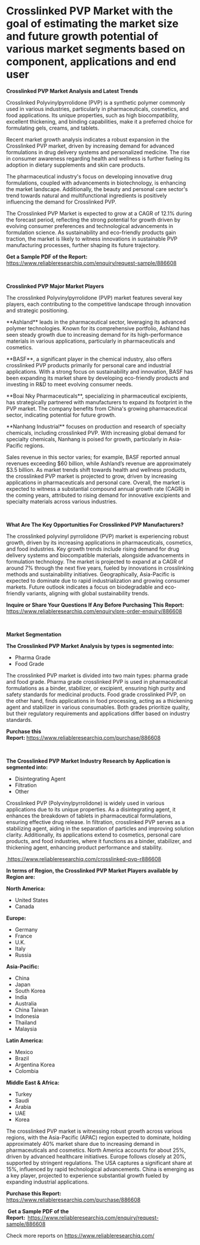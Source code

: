 <p><h1>Crosslinked PVP Market with the goal of estimating the market size and future growth potential of various market segments based on component, applications and end user</h1></p><p><strong>Crosslinked PVP Market Analysis and Latest Trends</strong></p>
<p><p>Crosslinked Polyvinylpyrrolidone (PVP) is a synthetic polymer commonly used in various industries, particularly in pharmaceuticals, cosmetics, and food applications. Its unique properties, such as high biocompatibility, excellent thickening, and binding capabilities, make it a preferred choice for formulating gels, creams, and tablets. </p><p>Recent market growth analysis indicates a robust expansion in the Crosslinked PVP market, driven by increasing demand for advanced formulations in drug delivery systems and personalized medicine. The rise in consumer awareness regarding health and wellness is further fueling its adoption in dietary supplements and skin care products. </p><p>The pharmaceutical industry's focus on developing innovative drug formulations, coupled with advancements in biotechnology, is enhancing the market landscape. Additionally, the beauty and personal care sector's trend towards natural and multifunctional ingredients is positively influencing the demand for Crosslinked PVP. </p><p>The Crosslinked PVP Market is expected to grow at a CAGR of 12.1% during the forecast period, reflecting the strong potential for growth driven by evolving consumer preferences and technological advancements in formulation science. As sustainability and eco-friendly products gain traction, the market is likely to witness innovations in sustainable PVP manufacturing processes, further shaping its future trajectory.</p></p>
<p><strong>Get a Sample PDF of the Report:&nbsp;</strong> <a href="https://www.reliableresearchiq.com/enquiry/request-sample/886608?utm_campaign=3354&utm_medium=2&utm_source=Github&utm_content=ia&utm_term=31032025&utm_id=crosslinked-pvp">https://www.reliableresearchiq.com/enquiry/request-sample/886608</a></p>
<p>&nbsp;</p>
<p><strong>Crosslinked PVP Major Market Players</strong></p>
<p><p>The crosslinked Polyvinylpyrrolidone (PVP) market features several key players, each contributing to the competitive landscape through innovation and strategic positioning. </p><p>**Ashland** leads in the pharmaceutical sector, leveraging its advanced polymer technologies. Known for its comprehensive portfolio, Ashland has seen steady growth due to increasing demand for its high-performance materials in various applications, particularly in pharmaceuticals and cosmetics.</p><p>**BASF**, a significant player in the chemical industry, also offers crosslinked PVP products primarily for personal care and industrial applications. With a strong focus on sustainability and innovation, BASF has been expanding its market share by developing eco-friendly products and investing in R&D to meet evolving consumer needs.</p><p>**Boai Nky Pharmaceuticals**, specializing in pharmaceutical excipients, has strategically partnered with manufacturers to expand its footprint in the PVP market. The company benefits from China's growing pharmaceutical sector, indicating potential for future growth.</p><p>**Nanhang Industrial** focuses on production and research of specialty chemicals, including crosslinked PVP. With increasing global demand for specialty chemicals, Nanhang is poised for growth, particularly in Asia-Pacific regions.</p><p>Sales revenue in this sector varies; for example, BASF reported annual revenues exceeding $60 billion, while Ashland’s revenue are approximately $3.5 billion. As market trends shift towards health and wellness products, the crosslinked PVP market is projected to grow, driven by increasing applications in pharmaceuticals and personal care. Overall, the market is expected to witness a substantial compound annual growth rate (CAGR) in the coming years, attributed to rising demand for innovative excipients and specialty materials across various industries.</p></p>
<p>&nbsp;</p>
<p><strong>What Are The Key Opportunities For Crosslinked PVP Manufacturers?</strong></p>
<p><p>The crosslinked polyvinyl pyrrolidone (PVP) market is experiencing robust growth, driven by its increasing applications in pharmaceuticals, cosmetics, and food industries. Key growth trends include rising demand for drug delivery systems and biocompatible materials, alongside advancements in formulation technology. The market is projected to expand at a CAGR of around 7% through the next five years, fueled by innovations in crosslinking methods and sustainability initiatives. Geographically, Asia-Pacific is expected to dominate due to rapid industrialization and growing consumer markets. Future outlook indicates a focus on biodegradable and eco-friendly variants, aligning with global sustainability trends.</p></p>
<p><strong>Inquire or Share Your Questions If Any Before Purchasing This Report:</strong> <a href="https://www.reliableresearchiq.com/enquiry/pre-order-enquiry/886608?utm_campaign=3354&utm_medium=2&utm_source=Github&utm_content=ia&utm_term=31032025&utm_id=crosslinked-pvp">https://www.reliableresearchiq.com/enquiry/pre-order-enquiry/886608</a></p>
<p>&nbsp;</p>
<p><strong>Market Segmentation</strong></p>
<p><strong>The Crosslinked PVP Market Analysis by types is segmented into:</strong></p>
<p><ul><li>Pharma Grade</li><li>Food Grade</li></ul></p>
<p><p>The crosslinked PVP market is divided into two main types: pharma grade and food grade. Pharma grade crosslinked PVP is used in pharmaceutical formulations as a binder, stabilizer, or excipient, ensuring high purity and safety standards for medicinal products. Food grade crosslinked PVP, on the other hand, finds applications in food processing, acting as a thickening agent and stabilizer in various consumables. Both grades prioritize quality, but their regulatory requirements and applications differ based on industry standards.</p></p>
<p><strong>Purchase this Report:&nbsp;</strong><a href="https://www.reliableresearchiq.com/purchase/886608?utm_campaign=3354&utm_medium=2&utm_source=Github&utm_content=ia&utm_term=31032025&utm_id=crosslinked-pvp">https://www.reliableresearchiq.com/purchase/886608</a></p>
<p>&nbsp;</p>
<p><strong>The Crosslinked PVP Market Industry Research by Application is segmented into:</strong></p>
<p><ul><li>Disintegrating Agent</li><li>Filtration</li><li>Other</li></ul></p>
<p><p>Crosslinked PVP (Polyvinylpyrrolidone) is widely used in various applications due to its unique properties. As a disintegrating agent, it enhances the breakdown of tablets in pharmaceutical formulations, ensuring effective drug release. In filtration, crosslinked PVP serves as a stabilizing agent, aiding in the separation of particles and improving solution clarity. Additionally, its applications extend to cosmetics, personal care products, and food industries, where it functions as a binder, stabilizer, and thickening agent, enhancing product performance and stability.</p></p>
<p><a href="https://www.reliableresearchiq.com/crosslinked-pvp-r886608?utm_campaign=3354&utm_medium=2&utm_source=Github&utm_content=ia&utm_term=31032025&utm_id=crosslinked-pvp">&nbsp;https://www.reliableresearchiq.com/crosslinked-pvp-r886608</a></p>
<p><strong>In terms of Region, the Crosslinked PVP Market Players available by Region are:</strong></p>
<p>
    <p> <strong> North America: </strong>
        <ul>
            <li>United States</li>
            <li>Canada</li>
        </ul>
        </p> 
    <p> <strong> Europe: </strong>
        <ul>
            <li>Germany</li>
            <li>France</li>
            <li>U.K.</li>
            <li>Italy</li>
            <li>Russia</li>
        </ul>
        </p> 
    <p> <strong> Asia-Pacific: </strong>
        <ul>
            <li>China</li>
            <li>Japan</li>
            <li>South Korea</li>
            <li>India</li>
            <li>Australia</li>
            <li>China Taiwan</li>
            <li>Indonesia</li>
            <li>Thailand</li>
            <li>Malaysia</li>
        </ul>
        </p> 
    <p> <strong> Latin America: </strong>
        <ul>
            <li>Mexico</li>
            <li>Brazil</li>
            <li>Argentina Korea</li>
            <li>Colombia</li>
        </ul>
        </p> 
    <p> <strong> Middle East & Africa: </strong>
        <ul>
            <li>Turkey</li>
            <li>Saudi</li>
            <li>Arabia</li>
            <li>UAE</li>
            <li>Korea</li>
        </ul>
    </p>
    </p>
<p><p>The crosslinked PVP market is witnessing robust growth across various regions, with the Asia-Pacific (APAC) region expected to dominate, holding approximately 40% market share due to increasing demand in pharmaceuticals and cosmetics. North America accounts for about 25%, driven by advanced healthcare initiatives. Europe follows closely at 20%, supported by stringent regulations. The USA captures a significant share at 15%, influenced by rapid technological advancements. China is emerging as a key player, projected to experience substantial growth fueled by expanding industrial applications.</p></p>
<p><strong>Purchase this Report: </strong><a href="https://www.reliableresearchiq.com/purchase/886608?utm_campaign=3354&utm_medium=2&utm_source=Github&utm_content=ia&utm_term=31032025&utm_id=crosslinked-pvp">https://www.reliableresearchiq.com/purchase/886608</a></p>
<p>&nbsp;<strong>Get a Sample PDF of the Report:&nbsp;&nbsp;</strong><a href="https://www.reliableresearchiq.com/enquiry/request-sample/886608?utm_campaign=3354&utm_medium=2&utm_source=Github&utm_content=ia&utm_term=31032025&utm_id=crosslinked-pvp">https://www.reliableresearchiq.com/enquiry/request-sample/886608</a></p>
<p><strong></strong></p>
<p>Check more reports on <a href="https://www.reliableresearchiq.com/?utm_campaign=3354&utm_medium=2&utm_source=Github&utm_content=ia&utm_term=31032025&utm_id=crosslinked-pvp">https://www.reliableresearchiq.com/</a></p>